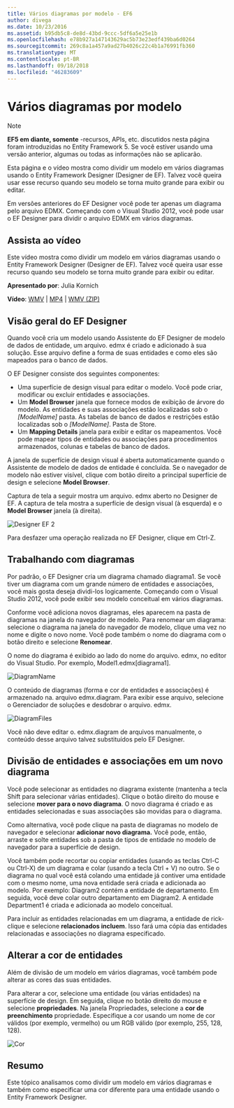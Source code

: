 ```yaml
---
title: Vários diagramas por modelo - EF6
author: divega
ms.date: 10/23/2016
ms.assetid: b95db5c8-de8d-43bd-9ccc-5df6a5e25e1b
ms.openlocfilehash: e78b927a147143629ac5b73e23edf439ba6d0264
ms.sourcegitcommit: 269c8a1a457a9ad27b4026c22c4b1a76991fb360
ms.translationtype: MT
ms.contentlocale: pt-BR
ms.lasthandoff: 09/18/2018
ms.locfileid: "46283609"
---
```

# <a name="multiple-diagrams-per-model"></a>Vários diagramas por modelo
> [!NOTE]
> **EF5 em diante, somente** -recursos, APIs, etc. discutidos nesta página foram introduzidas no Entity Framework 5. Se você estiver usando uma versão anterior, algumas ou todas as informações não se aplicarão.

Esta página e o vídeo mostra como dividir um modelo em vários diagramas usando o Entity Framework Designer (Designer de EF). Talvez você queira usar esse recurso quando seu modelo se torna muito grande para exibir ou editar.

Em versões anteriores do EF Designer você pode ter apenas um diagrama pelo arquivo EDMX. Começando com o Visual Studio 2012, você pode usar o EF Designer para dividir o arquivo EDMX em vários diagramas.

## <a name="watch-the-video"></a>Assista ao vídeo
Este vídeo mostra como dividir um modelo em vários diagramas usando o Entity Framework Designer (Designer de EF). Talvez você queira usar esse recurso quando seu modelo se torna muito grande para exibir ou editar.

**Apresentado por**: Julia Kornich

**Vídeo**: [WMV](https://download.microsoft.com/download/5/C/2/5C2B52AB-5532-426F-B078-1E253341B5FA/HDI-ITPro-MSDN-winvideo-multiplediagrams.wmv) | [MP4](https://download.microsoft.com/download/5/C/2/5C2B52AB-5532-426F-B078-1E253341B5FA/HDI-ITPro-MSDN-mp4video-multiplediagrams.m4v) | [WMV (ZIP)](https://download.microsoft.com/download/5/C/2/5C2B52AB-5532-426F-B078-1E253341B5FA/HDI-ITPro-MSDN-winvideo-multiplediagrams.zip)

## <a name="ef-designer-overview"></a>Visão geral do EF Designer

Quando você cria um modelo usando Assistente do EF Designer de modelo de dados de entidade, um arquivo. edmx é criado e adicionado à sua solução. Esse arquivo define a forma de suas entidades e como eles são mapeados para o banco de dados.

O EF Designer consiste dos seguintes componentes:

-   Uma superfície de design visual para editar o modelo. Você pode criar, modificar ou excluir entidades e associações.
-   Um **Model Browser** janela que fornece modos de exibição de árvore do modelo.  As entidades e suas associações estão localizadas sob o *\[ModelName\]* pasta. As tabelas de banco de dados e restrições estão localizadas sob o  *\[ModelName\]*. Pasta de Store.
-   Um **Mapping Details** janela para exibir e editar os mapeamentos. Você pode mapear tipos de entidades ou associações para procedimentos armazenados, colunas e tabelas de banco de dados. 

A janela de superfície de design visual é aberta automaticamente quando o Assistente de modelo de dados de entidade é concluída. Se o navegador de modelo não estiver visível, clique com botão direito a principal superfície de design e selecione **Model Browser**.

Captura de tela a seguir mostra um arquivo. edmx aberto no Designer de EF. A captura de tela mostra a superfície de design visual (à esquerda) e o **Model Browser** janela (à direita).

![Designer EF 2](~/ef6/media/efdesigner2.png)

Para desfazer uma operação realizada no EF Designer, clique em Ctrl-Z.

## <a name="working-with-diagrams"></a>Trabalhando com diagramas

Por padrão, o EF Designer cria um diagrama chamado diagrama1. Se você tiver um diagrama com um grande número de entidades e associações, você mais gosta deseja dividi-los logicamente. Começando com o Visual Studio 2012, você pode exibir seu modelo conceitual em vários diagramas.   

Conforme você adiciona novos diagramas, eles aparecem na pasta de diagramas na janela do navegador de modelo. Para renomear um diagrama: selecione o diagrama na janela do navegador de modelo, clique uma vez no nome e digite o novo nome.  Você pode também o nome do diagrama com o botão direito e selecione **Renomear**.

O nome do diagrama é exibido ao lado do nome do arquivo. edmx, no editor do Visual Studio. Por exemplo, Model1.edmx\[diagrama1\].

![DiagramName](~/ef6/media/diagramname.png)

O conteúdo de diagramas (forma e cor de entidades e associações) é armazenado na. arquivo edmx.diagram. Para exibir esse arquivo, selecione o Gerenciador de soluções e desdobrar o arquivo. edmx. 

![DiagramFiles](~/ef6/media/diagramfiles.png)

Você não deve editar o. edmx.diagram de arquivos manualmente, o conteúdo desse arquivo talvez substituídos pelo EF Designer.
 
## <a name="splitting-entities-and-associations-into-a-new-diagram"></a>Divisão de entidades e associações em um novo diagrama

Você pode selecionar as entidades no diagrama existente (mantenha a tecla Shift para selecionar várias entidades). Clique o botão direito do mouse e selecione **mover para o novo diagrama**. O novo diagrama é criado e as entidades selecionadas e suas associações são movidas para o diagrama.

Como alternativa, você pode clique na pasta de diagramas no modelo de navegador e selecionar **adicionar novo diagrama.** Você pode, então, arraste e solte entidades sob a pasta de tipos de entidade no modelo de navegador para a superfície de design.

Você também pode recortar ou copiar entidades (usando as teclas Ctrl-C ou Ctrl-X) de um diagrama e colar (usando a tecla Ctrl + V) no outro. Se o diagrama no qual você está colando uma entidade já contiver uma entidade com o mesmo nome, uma nova entidade será criada e adicionada ao modelo.  Por exemplo: Diagram2 contém a entidade de departamento. Em seguida, você deve colar outro departamento em Diagram2. A entidade Department1 é criada e adicionada ao modelo conceitual.   

Para incluir as entidades relacionadas em um diagrama, a entidade de rick-clique e selecione **relacionados incluem**. Isso fará uma cópia das entidades relacionadas e associações no diagrama especificado.

## <a name="changing-the-color-of-entities"></a>Alterar a cor de entidades

Além de divisão de um modelo em vários diagramas, você também pode alterar as cores das suas entidades.

Para alterar a cor, selecione uma entidade (ou várias entidades) na superfície de design. Em seguida, clique no botão direito do mouse e selecione **propriedades**. Na janela Propriedades, selecione a **cor de preenchimento** propriedade. Especifique a cor usando um nome de cor válidos (por exemplo, vermelho) ou um RGB válido (por exemplo, 255, 128, 128). 

![Cor](~/ef6/media/color.png)

## <a name="summary"></a>Resumo

Este tópico analisamos como dividir um modelo em vários diagramas e também como especificar uma cor diferente para uma entidade usando o Entity Framework Designer. 

